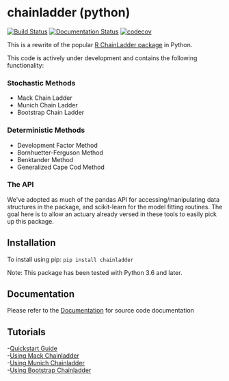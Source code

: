 # chainladder (python)
[![Build Status](https://travis-ci.org/jbogaardt/chainladder-python.svg?branch=master)](https://travis-ci.org/jbogaardt/chainladder-python)
[![Documentation Status](https://readthedocs.org/projects/chainladder-python/badge/?version=latest)](http://chainladder-python.readthedocs.io/en/latest/?badge=latest)
[![codecov](https://codecov.io/gh/jbogaardt/chainladder-python/branch/master/graph/badge.svg)](https://codecov.io/gh/jbogaardt/chainladder-python)

This is a rewrite of the popular [R ChainLadder package](https://github.com/mages/ChainLadder) in Python.



This code is actively under development and contains the following functionality:

### Stochastic Methods
  - Mack Chain Ladder
  - Munich Chain Ladder
  - Bootstrap Chain Ladder
### Deterministic Methods
  - Development Factor Method
  - Bornhuetter-Ferguson Method
  - Benktander Method
  - Generalized Cape Cod Method


### The API
We've adopted as much of the pandas API for accessing/manipulating data structures
in the package, and scikit-learn for the model fitting routines.  The goal here is to
allow an actuary already versed in these tools to easily pick up this package.


## Installation
To install using pip:
`pip install chainladder`

Note: This package has been tested with Python 3.6 and later.


## Documentation
Please refer to the [Documentation](http://chainladder-python.readthedocs.io/) for source code documentation

## Tutorials
 -[Quickstart Guide](http://chainladder-python.readthedocs.io/en/master/quickstart.html)  
 -[Using Mack Chainladder](http://chainladder-python.readthedocs.io/en/master/MackExample.html)  
 -[Using Munich Chainladder](http://chainladder-python.readthedocs.io/en/master/MunichExample.html)  
 -[Using Bootstrap Chainladder](http://chainladder-python.readthedocs.io/en/master/BootstrapExample.html)
